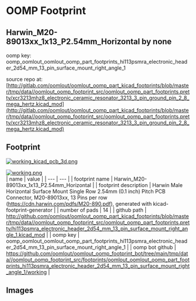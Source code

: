# OOMP Footprint  
## Harwin_M20-89013xx_1x13_P2.54mm_Horizontal  by none  
  
oomp key: oomp_oomlout_oomlout_oomp_part_footprints_hi113psmra_electronic_header_2d54_mm_13_pin_surface_mount_right_angle_1  
  
source repo at: [http://gitlab.com/oomlout/oomlout_oomp_part_kicad_footprints/blob/master/tmp/data//oomlout_oomp_footprint_src/oomlout_oomp_part_footprints.pretty/xcr3213mhz8_electronic_ceramic_resonator_3213_3_pin_ground_pin_2_8_mega_hertz.kicad_mod](http://gitlab.com/oomlout/oomlout_oomp_part_kicad_footprints/blob/master/tmp/data//oomlout_oomp_footprint_src/oomlout_oomp_part_footprints.pretty/xcr3213mhz8_electronic_ceramic_resonator_3213_3_pin_ground_pin_2_8_mega_hertz.kicad_mod)  
## Footprint  
  
[![working_kicad_pcb_3d.png](working_kicad_pcb_3d_600.png)](working_kicad_pcb_3d.png)  
  
[![working.png](working_600.png)](working.png)  
| name | value | 
| --- | --- | 
| footprint name | Harwin_M20-89013xx_1x13_P2.54mm_Horizontal | 
| footprint description | Harwin Male Horizontal Surface Mount Single Row 2.54mm (0.1 inch) Pitch PCB Connector, M20-89013xx, 13 Pins per row (https://cdn.harwin.com/pdfs/M20-890.pdf), generated with kicad-footprint-generator | 
| number of pads | 14 | 
| github path | http://github.com/oomlout/oomlout_oomp_part_kicad_footprints/blob/master/tmp/data//oomlout_oomp_footprint_src/oomlout_oomp_part_footprints.pretty/hi113psmra_electronic_header_2d54_mm_13_pin_surface_mount_right_angle_1.kicad_mod | 
| oomp key | oomp_oomlout_oomlout_oomp_part_footprints_hi113psmra_electronic_header_2d54_mm_13_pin_surface_mount_right_angle_1 | 
| oomp bot github | https://github.com/oomlout/oomlout_oomp_footprint_bot/tree/main/tmp/data//oomlout_oomp_footprint_src/footprints/oomlout_oomlout_oomp_part_footprints_hi113psmra_electronic_header_2d54_mm_13_pin_surface_mount_right_angle_1/working | 
## Images  
